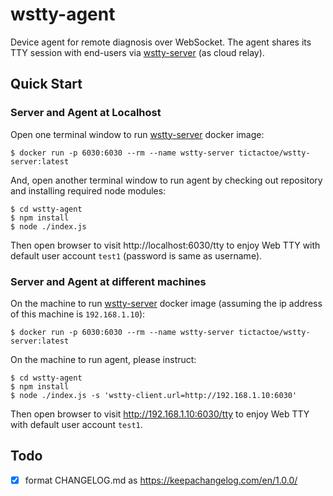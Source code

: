 # wstty-agent

Device agent for remote diagnosis over WebSocket. The agent shares its TTY session with end-users via [wstty-server](https://github.com/tic-tac-toe-io/wstty-server) (as cloud relay).


## Quick Start

### Server and Agent at Localhost

Open one terminal window to run [wstty-server](https://github.com/tic-tac-toe-io/wstty-server) docker image:

```text
$ docker run -p 6030:6030 --rm --name wstty-server tictactoe/wstty-server:latest
```

And, open another terminal window to run agent by checking out repository and installing required node modules:

```text
$ cd wstty-agent
$ npm install
$ node ./index.js
```

Then open browser to visit http://localhost:6030/tty to enjoy Web TTY with default user account `test1` (password is same as username).


### Server and Agent at different machines

On the machine to run [wstty-server](https://github.com/tic-tac-toe-io/wstty-server) docker image (assuming the ip address of this machine is `192.168.1.10`):

```text
$ docker run -p 6030:6030 --rm --name wstty-server tictactoe/wstty-server:latest
```


On the machine to run agent, please instruct:

```text
$ cd wstty-agent
$ npm install
$ node ./index.js -s 'wstty-client.url=http://192.168.1.10:6030'
```

Then open browser to visit http://192.168.1.10:6030/tty to enjoy Web TTY with default user account `test1`.



## Todo

- [x] format CHANGELOG.md as https://keepachangelog.com/en/1.0.0/
